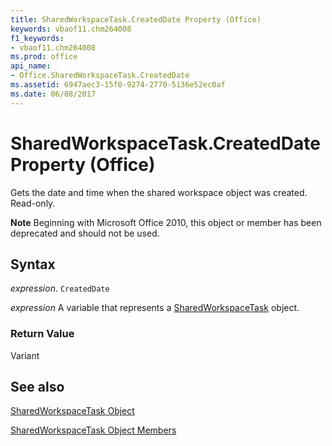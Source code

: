 ```yaml
---
title: SharedWorkspaceTask.CreatedDate Property (Office)
keywords: vbaof11.chm264008
f1_keywords:
- vbaof11.chm264008
ms.prod: office
api_name:
- Office.SharedWorkspaceTask.CreatedDate
ms.assetid: 6947aec3-15f0-9274-2770-5136e52ec0af
ms.date: 06/08/2017
---
```



# SharedWorkspaceTask.CreatedDate Property (Office)

Gets the date and time when the shared workspace object was created. Read-only.


 **Note**  Beginning with Microsoft Office 2010, this object or member has been deprecated and should not be used.


## Syntax

 _expression_. `CreatedDate`

 _expression_ A variable that represents a [SharedWorkspaceTask](./Office.SharedWorkspaceTask.md) object.


### Return Value

Variant


## See also


[SharedWorkspaceTask Object](Office.SharedWorkspaceTask.md)



[SharedWorkspaceTask Object Members](./overview/sharedworkspacetask-members-office.md)

